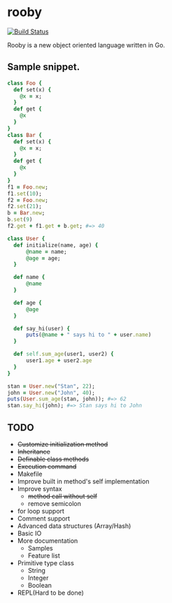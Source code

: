 # rooby

[![Build Status](https://travis-ci.org/st0012/rooby.svg?branch=master)](https://travis-ci.org/st0012/rooby)

Rooby is a new object oriented language written in Go.

##  Sample snippet.
```ruby
class Foo {
  def set(x) {
    @x = x;
  }
  def get {
    @x
  }
}
class Bar {
  def set(x) {
    @x = x;
  }
  def get {
    @x
  }
}
f1 = Foo.new;
f1.set(10);
f2 = Foo.new;
f2.set(21);
b = Bar.new;
b.set(9)
f2.get + f1.get + b.get; #=> 40
```

```ruby
class User {
  def initialize(name, age) {
      @name = name;
      @age = age;
  }

  def name {
      @name
  }

  def age {
      @age
  }

  def say_hi(user) {
      puts(@name + " says hi to " + user.name)
  }

  def self.sum_age(user1, user2) {
      user1.age + user2.age
  }
}

stan = User.new("Stan", 22);
john = User.new("John", 40);
puts(User.sum_age(stan, john)); #=> 62
stan.say_hi(john); #=> Stan says hi to John
```

## TODO

- ~~Customize initialization method~~
- ~~Inheritance~~
- ~~Definable class methods~~
- ~~Execution command~~
- Makefile
- Improve built in method's self implementation 
- Improve syntax
    - ~~method call without self~~
    - remove semicolon
- for loop support
- Comment support
- Advanced data structures (Array/Hash)
- Basic IO
- More documentation
    - Samples
    - Feature list
- Primitive type class
    - String
    - Integer
    - Boolean
- REPL(Hard to be done)
